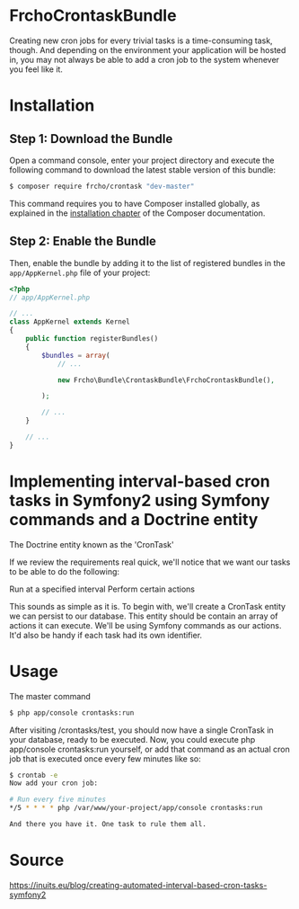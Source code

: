 FrchoCrontaskBundle
===================

Creating new cron jobs for every trivial tasks is a time-consuming task, though.
And depending on the environment your application will be hosted in, you may not
always be able to add a cron job to the system whenever you feel like it.



Installation
============

Step 1: Download the Bundle
---------------------------

Open a command console, enter your project directory and execute the
following command to download the latest stable version of this bundle:

```bash
$ composer require frcho/crontask "dev-master"
```

This command requires you to have Composer installed globally, as explained
in the [installation chapter](https://getcomposer.org/doc/00-intro.md)
of the Composer documentation.

Step 2: Enable the Bundle
-------------------------

Then, enable the bundle by adding it to the list of registered bundles
in the `app/AppKernel.php` file of your project:

```php
<?php
// app/AppKernel.php

// ...
class AppKernel extends Kernel
{
    public function registerBundles()
    {
        $bundles = array(
            // ...

            new Frcho\Bundle\CrontaskBundle\FrchoCrontaskBundle(),

        );

        // ...
    }

    // ...
}
```

Implementing interval-based cron tasks in Symfony2 using Symfony commands and a Doctrine entity
========

The Doctrine entity known as the 'CronTask'

If we review the requirements real quick, we'll notice that we want our tasks to
be able to do the following:

Run at a specified interval
Perform certain actions

This sounds as simple as it is. To begin with, we'll create a CronTask entity
we can persist to our database. This entity should be contain an array
of actions it can execute. We'll be using Symfony commands as our actions. It'd
also be handy if each task had its own identifier.

Usage
=====

The master command

```bash
$ php app/console crontasks:run
```

After visiting /crontasks/test, you should now have a single CronTask in your
database, ready to be executed. Now, you could execute
php app/console crontasks:run yourself, or add that command as an actual cron
job that is executed once every few minutes like so:

```bash
$ crontab -e
Now add your cron job:

# Run every five minutes
*/5 * * * * php /var/www/your-project/app/console crontasks:run

And there you have it. One task to rule them all.
```


Source
=====
https://inuits.eu/blog/creating-automated-interval-based-cron-tasks-symfony2

